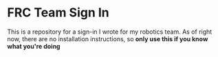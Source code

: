 FRC Team Sign In
=======

This is a repository for a sign-in I wrote for my robotics team. 
As of right now, there are no installation instructions, so **only use this if you know what you're doing**
